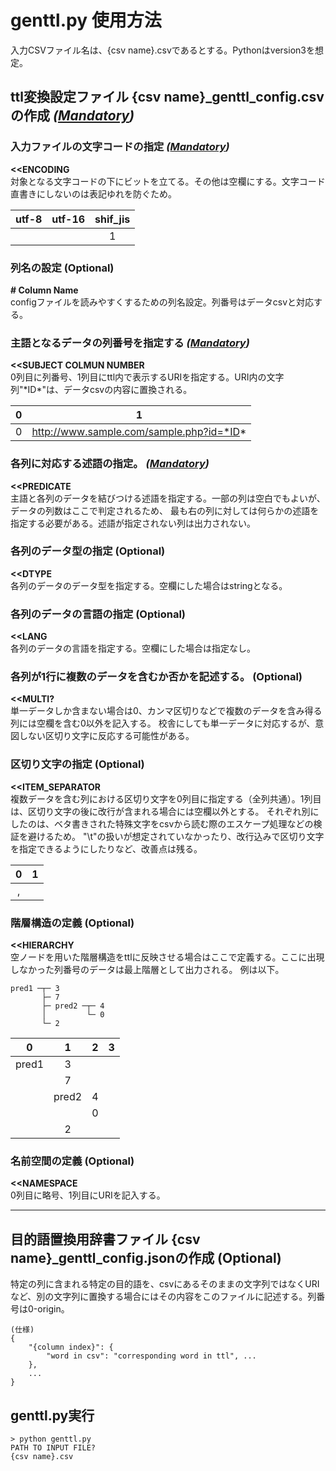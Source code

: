 # genttl.py 使用方法
入力CSVファイル名は、{csv name}.csvであるとする。Pythonはversion3を想定。
## ttl変換設定ファイル {csv name}_genttl_config.csvの作成 *(<u>Mandatory</u>)*

### 入力ファイルの文字コードの指定 *(<u>Mandatory</u>)*
**<<ENCODING**  
対象となる文字コードの下にビットを立てる。その他は空欄にする。文字コード直書きにしないのは表記ゆれを防ぐため。

| utf-8 | utf-16 | shif_jis |
| :---: | :---: | :---: |
|  |  | 1 |

### 列名の設定 (Optional)
**\# Column Name**  
configファイルを読みやすくするための列名設定。列番号はデータcsvと対応する。

### 主語となるデータの列番号を指定する *(<u>Mandatory</u>)*
**<<SUBJECT COLMUN NUMBER**  
0列目に列番号、1列目にttl内で表示するURIを指定する。URI内の文字列"\*ID\*"は、データcsvの内容に置換される。

| 0 | 1 |
| :---: | :---: |
| 0 | http://www.sample.com/sample.php?id=*ID* |

### 各列に対応する述語の指定。 *(<u>Mandatory</u>)*
**<<PREDICATE**  
主語と各列のデータを結びつける述語を指定する。一部の列は空白でもよいが、データの列数はここで判定されるため、
最も右の列に対しては何らかの述語を指定する必要がある。述語が指定されない列は出力されない。

### 各列のデータ型の指定 (Optional)
**<<DTYPE**  
各列のデータのデータ型を指定する。空欄にした場合はstringとなる。

### 各列のデータの言語の指定 (Optional)
**<<LANG**  
各列のデータの言語を指定する。空欄にした場合は指定なし。

### 各列が1行に複数のデータを含むか否かを記述する。 (Optional)
**<<MULTI?**  
単一データしか含まない場合は0、カンマ区切りなどで複数のデータを含み得る列には空欄を含む0以外を記入する。
校舎にしても単一データに対応するが、意図しない区切り文字に反応する可能性がある。

### 区切り文字の指定 (Optional)
**<<ITEM_SEPARATOR**  
複数データを含む列における区切り文字を0列目に指定する（全列共通）。1列目は、区切り文字の後に改行が含まれる場合には空欄以外とする。
それぞれ別にしたのは、ベタ書きされた特殊文字をcsvから読む際のエスケープ処理などの検証を避けるため。
"\t"の扱いが想定されていなかったり、改行込みで区切り文字を指定できるようにしたりなど、改善点は残る。

| 0 | 1 |
| :---: | :---: |
| , |  |

### 階層構造の定義 (Optional)
**<<HIERARCHY**  
空ノードを用いた階層構造をttlに反映させる場合はここで定義する。ここに出現しなかった列番号のデータは最上階層として出力される。
例は以下。

    pred1 ─┬─ 3
           ├─ 7
           ├─ pred2 ─┬─ 4
           │         └─ 0
           └─ 2
       
| 0 | 1 | 2 | 3 |
| :---: | :---: | :---: | :---: |
| pred1 | 3 |  |  |
|  | 7 |  |  |
|  | pred2 | 4 |  |
|  |  | 0 |  |
|  | 2 |  |  |

### 名前空間の定義 (Optional)
**<<NAMESPACE**  
0列目に略号、1列目にURIを記入する。
        
---------------------------------------------------------------
## 目的語置換用辞書ファイル {csv name}_genttl_config.jsonの作成 (Optional)
特定の列に含まれる特定の目的語を、csvにあるそのままの文字列ではなくURIなど、別の文字列に置換する場合にはその内容をこのファイルに記述する。列番号は0-origin。
    
    (仕様)
    {
        "{column index}": {
            "word in csv": "corresponding word in ttl", ...
        },
        ...
    }
## genttl.py実行
`> python genttl.py`  
`PATH TO INPUT FILE?`  
`{csv name}.csv`